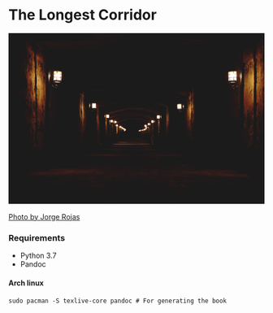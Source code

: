 # The Longest Corridor

![](logo.jpg)

[Photo by Jorge Rojas](https://unsplash.com/photos/dbj0O83MM5Y/share)


### Requirements

- Python 3.7
- Pandoc

#### Arch linux

    sudo pacman -S texlive-core pandoc # For generating the book
